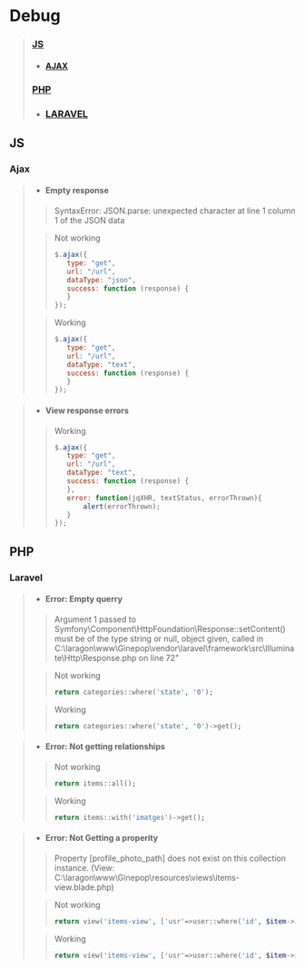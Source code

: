 # Debug

>### [JS](#js-1)
>
>- #### [AJAX](#ajax-1)
>
>### [PHP](#php-1)
>
>- ### [LARAVEL](#laravel-1)


## JS

### Ajax

>- #### Empty response
>
>> SyntaxError: JSON.parse: unexpected character at line 1 column 1 of the JSON data
>
>>Not working
>>```js
>>$.ajax({
>>    type: "get",
>>    url: "/url",
>>    dataType: "json",
>>    success: function (response) {
>>    }
>>});
>>```
>
>>Working
>>```js
>>$.ajax({
>>    type: "get",
>>    url: "/url",
>>    dataType: "text",
>>    success: function (response) {
>>    }
>>});
>>```

>- #### View response errors
>> Working
>>```js
>>$.ajax({
>>    type: "get",
>>    url: "/url",
>>    dataType: "text",
>>    success: function (response) {
>>    },
>>    error: function(jqXHR, textStatus, errorThrown){
>>        alert(errorThrown);
>>    }
>>});
>>```

## PHP

### Laravel


>- #### Error: Empty querry
>
>> Argument 1 passed to Symfony\\Component\\HttpFoundation\\Response::setContent() must be of the type string or null, object given, called in C:\\laragon\\www\\Ginepop\\vendor\\laravel\\framework\\src\\Illuminate\\Http\\Response.php on line 72"
>
>>Not working
>>```php
>>return categories::where('state', '0');
>>```
>
>>Working
>>```php
>>return categories::where('state', '0')->get();
>>```

>- #### Error: Not getting relationships
>
>>Not working
>>```php
>>return items::all();
>>```
>
>>Working
>>```php
>>return items::with('imatges')->get();
>>```

>- #### Error: Not Getting a properity
>
>>Property [profile_photo_path] does not exist on this collection instance. (View: C:\laragon\www\Ginepop\resources\views\items-view.blade.php) 
>
>>Not working
>>```php
>>return view('items-view', ['usr'=>user::where('id', $item->id_seller)->get()]);
>>```
>
>>Working
>>```php
>>return view('items-view', ['usr'=>user::where('id', $item->id_seller)->get()[0]]);
>>```
